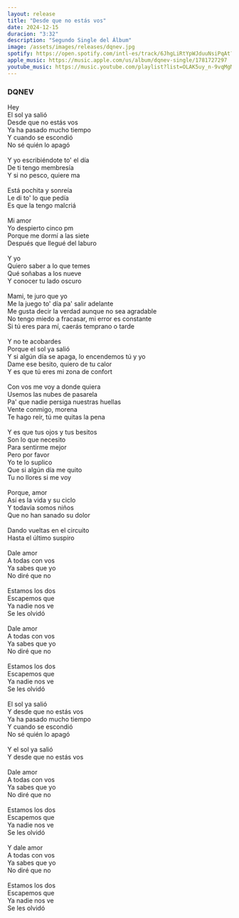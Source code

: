 ```yaml
---
layout: release
title: "Desde que no estás vos"
date: 2024-12-15
duracion: "3:32"
description: "Segundo Single del Álbum"
image: /assets/images/releases/dqnev.jpg
spotify: https://open.spotify.com/intl-es/track/6JhgLiRtYpWJduuNsiPqAt?si=a4b7b9aad2fc4f68
apple_music: https://music.apple.com/us/album/dqnev-single/1781727297
youtube_music: https://music.youtube.com/playlist?list=OLAK5uy_n-9vqMgMq_1VcjpZyhjpz8LLoaFc1ja4U&si=JgrwjAa6sjMzA59c
---
```


### DQNEV

Hey<br>
El sol ya salió<br>
Desde que no estás vos<br>
Ya ha pasado mucho tiempo<br>
Y cuando se escondió<br>
No sé quién lo apagó<br>
<br>
Y yo escribiéndote to' el día<br>
De ti tengo membresía<br>
Y si no pesco, quiere ma<br>
<br>
Está pochita y sonreía<br>
Le di to' lo que pedía<br>
Es que la tengo malcriá<br>
<br>
Mi amor<br>
Yo despierto cinco pm<br>
Porque me dormí a las siete<br>
Después que llegué del laburo<br>
<br>
Y yo<br>
Quiero saber a lo que temes<br>
Qué soñabas a los nueve<br>
Y conocer tu lado oscuro<br>
<br>
Mami, te juro que yo<br>
Me la juego to' día pa' salir adelante<br>
Me gusta decir la verdad aunque no sea agradable<br>
No tengo miedo a fracasar, mi error es constante<br>
Si tú eres para mí, caerás temprano o tarde<br>
<br>
Y no te acobardes<br>
Porque el sol ya salió<br>
Y si algún día se apaga, lo encendemos tú y yo<br>
Dame ese besito, quiero de tu calor<br>
Y es que tú eres mi zona de confort<br>
<br>
Con vos me voy a donde quiera<br>
Usemos las nubes de pasarela<br>
Pa' que nadie persiga nuestras huellas<br>
Vente conmigo, morena<br>
Te hago reír, tú me quitas la pena<br>
<br>
Y es que tus ojos y tus besitos<br>
Son lo que necesito<br>
Para sentirme mejor<br>
Pero por favor<br>
Yo te lo suplico<br>
Que si algún día me quito<br>
Tu no llores si me voy<br>
<br>
Porque, amor<br>
Así es la vida y su ciclo<br>
Y todavía somos niños<br>
Que no han sanado su dolor<br>
<br>
Dando vueltas en el circuito<br>
Hasta el último suspiro<br>
<br>
Dale amor<br>
A todas con vos<br>
Ya sabes que yo<br>
No diré que no<br>
<br>
Estamos los dos<br>
Escapemos que<br>
Ya nadie nos ve<br>
Se les olvidó<br>
<br>
Dale amor<br>
A todas con vos<br>
Ya sabes que yo<br>
No diré que no<br>
<br>
Estamos los dos<br>
Escapemos que<br>
Ya nadie nos ve<br>
Se les olvidó<br>
<br>
El sol ya salió<br>
Y desde que no estás vos<br>
Ya ha pasado mucho tiempo<br>
Y cuando se escondió<br>
No sé quién lo apagó<br>
<br>
Y el sol ya salió<br>
Y desde que no estás vos<br>
<br>
Dale amor<br>
A todas con vos<br>
Ya sabes que yo<br>
No diré que no<br>
<br>
Estamos los dos<br>
Escapemos que<br>
Ya nadie nos ve<br>
Se les olvidó<br>
<br>
Y dale amor<br>
A todas con vos<br>
Ya sabes que yo<br>
No diré que no<br>
<br>
Estamos los dos<br>
Escapemos que<br>
Ya nadie nos ve<br>
Se les olvidó